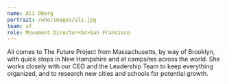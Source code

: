 ```yaml
---
name: Ali Oberg
portrait: /who/images/ali.jpg
team: sf
role: Movement Director<br>San Francisco
---
```


Ali comes to The Future Project from Massachusetts, by way of Brooklyn, with quick stops in New Hampshire and at campsites across the world. She works closely with our CEO and the Leadership Team to keep everything organized, and to research new cities and schools for potential growth.